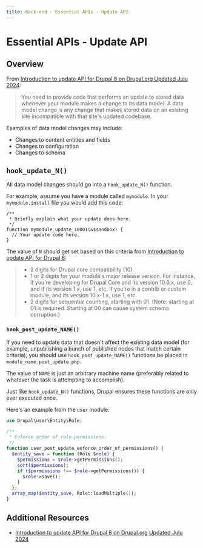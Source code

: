 ```yaml
---
title: Back-end - Essential APIs - Update API
---
```


# Essential APIs - Update API


## Overview

From [Introduction to update API for Drupal 8 on Drupal.org Updated Julu 2024](https://www.drupal.org/docs/8/api/update-api/introduction-to-update-api-for-drupal-8):
> You need to provide code that performs an update to stored data whenever your module makes a change to its data model. A data model change is any change that makes stored data on an existing site incompatible with that site's updated codebase.

Examples of data model changes may include:
- Changes to content entities and fields
- Changes to configuration
- Changes to schema

## `hook_update_N()`

All data model changes should go into a `hook_update_N()` function.

For example, assume you have a module called `mymodule`. In your `mymodule.install` file you would add this code:
```
/**
 * Briefly explain what your update does here.
 */
function mymodule_update_10001(&$sandbox) {
  // Your update code here.
}
```

The value of `N` should get set based on this criteria from [Introduction to update API for Drupal 8](https://www.drupal.org/docs/8/api/update-api/introduction-to-update-api-for-drupal-8):
> - 2 digits for Drupal core compatibility (10)
> - 1 or 2 digits for your module's major release version. For instance, if you're developing for Drupal Core and its version 10.0.x, use 0, and if its version 1.x, use 1, etc. If you're in a contrib or custom module, and its version 10.x-1.x, use 1, etc.
> - 2 digits for sequential counting, starting with 01. (Note: starting at 01 is required. Starting at 00 can cause system schema corruption.)

### `hook_post_update_NAME()`

If you need to update data that doesn't affect the existing data model (for example, unpublishing a bunch of published nodes that match certain criteria), you should use `hook_post_update_NAME()` functions be placed in `module_name.post_update.php`.

The value of `NAME` is just an arbitrary machine name (preferably related to whatever the task is attempting to accomplish).

Just like `hook_update_N()` functions, Drupal ensures these functions are only ever executed once.

Here's an example from the `user` module:

```php
use Drupal\user\Entity\Role;

/**
 * Enforce order of role permissions.
 */
function user_post_update_enforce_order_of_permissions() {
  $entity_save = function (Role $role) {
    $permissions = $role->getPermissions();
    sort($permissions);
    if ($permissions !== $role->getPermissions()) {
      $role->save();
    }
  };
  array_map($entity_save, Role::loadMultiple());
}
```

## Additional Resources
- [Introduction to update API for Drupal 8 on Drupal.org Updated Julu 2024](https://www.drupal.org/docs/8/api/update-api/introduction-to-update-api-for-drupal-8)

